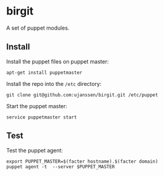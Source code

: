 birgit
======

A set of puppet modules.

Install
-------

Install the puppet files on puppet master:

	apt-get install puppetmaster

Install the repo into the `/etc` directory:

	git clone git@github.com:ujanssen/birgit.git /etc/puppet

Start the puppet master:

	service puppetmaster start

Test
----

Test the puppet agent:

	export PUPPET_MASTER=$(facter hostname).$(facter domain)
	puppet agent -t  --server $PUPPET_MASTER
